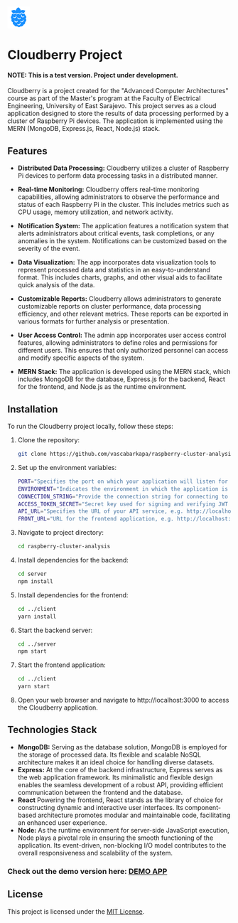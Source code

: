 <a href="#"><img src="https://raw.githubusercontent.com/vascabarkapa/raspberry-cluster-analysis/main/client/src/assets/images/logo/cloudberry_logo.png" alt="Cloudberry Logo" width="50"></a>

# Cloudberry Project

#### NOTE: This is a test version. Project under development. 
Cloudberry is a project created for the "Advanced Computer Architectures" course as part of the Master's program at the Faculty of Electrical Engineering, University of East Sarajevo. This project serves as a cloud application designed to store the results of data processing performed by a cluster of Raspberry Pi devices. The application is implemented using the MERN (MongoDB, Express.js, React, Node.js) stack.

## Features

- **Distributed Data Processing:** Cloudberry utilizes a cluster of Raspberry Pi devices to perform data processing tasks in a distributed manner.

- **Real-time Monitoring:** Cloudberry offers real-time monitoring capabilities, allowing administrators to observe the performance and status of each Raspberry Pi in the cluster. This includes metrics such as CPU usage, memory utilization, and network activity.

- **Notification System:** The application features a notification system that alerts administrators about critical events, task completions, or any anomalies in the system. Notifications can be customized based on the severity of the event.

- **Data Visualization:** The app incorporates data visualization tools to represent processed data and statistics in an easy-to-understand format. This includes charts, graphs, and other visual aids to facilitate quick analysis of the data.

- **Customizable Reports:** Cloudberry allows administrators to generate customizable reports on cluster performance, data processing efficiency, and other relevant metrics. These reports can be exported in various formats for further analysis or presentation.

- **User Access Control:** The admin app incorporates user access control features, allowing administrators to define roles and permissions for different users. This ensures that only authorized personnel can access and modify specific aspects of the system.

- **MERN Stack:** The application is developed using the MERN stack, which includes MongoDB for the database, Express.js for the backend, React for the frontend, and Node.js as the runtime environment.

## Installation

To run the Cloudberry project locally, follow these steps:

1. Clone the repository:
    ```bash
    git clone https://github.com/vascabarkapa/raspberry-cluster-analysis.git
2. Set up the environment variables:
    ```bash
    PORT="Specifies the port on which your application will listen for HTTP requests"
    ENVIRONMENT="Indicates the environment in which the application is running"
    CONNECTION_STRING="Provide the connection string for connecting to your MongoDB database"
    ACCESS_TOKEN_SECRET="Secret key used for signing and verifying JWT (JSON Web Token) tokens"
    API_URL="Specifies the URL of your API service, e.g. http://localhost:5001/api"
    FRONT_URL="URL for the frontend application, e.g. http://localhost:3000"
3. Navigate to project directory:
    ```bash
    cd raspberry-cluster-analysis
4. Install dependencies for the backend:
    ```bash
    cd server
    npm install
5. Install dependencies for the frontend:
    ```bash
    cd ../client
    yarn install
6. Start the backend server:
    ```bash
    cd ../server
    npm start
7. Start the frontend application:
    ```bash
    cd ../client
    yarn start
8. Open your web browser and navigate to http://localhost:3000 to access the Cloudberry application.

## Technologies Stack
- **MongoDB:** Serving as the database solution, MongoDB is employed for the storage of processed data. Its flexible and scalable NoSQL architecture makes it an ideal choice for handling diverse datasets.
- **Express:** At the core of the backend infrastructure, Express serves as the web application framework. Its minimalistic and flexible design enables the seamless development of a robust API, providing efficient communication between the frontend and the database.
- **React** Powering the frontend, React stands as the library of choice for constructing dynamic and interactive user interfaces. Its component-based architecture promotes modular and maintainable code, facilitating an enhanced user experience.
- **Node:** As the runtime environment for server-side JavaScript execution, Node plays a pivotal role in ensuring the smooth functioning of the application. Its event-driven, non-blocking I/O model contributes to the overall responsiveness and scalability of the system.

### Check out the demo version here: <a href="https://cloudberry-system.netlify.app/" target="_blank">DEMO APP</a>


## License

This project is licensed under the [MIT License](LICENSE).